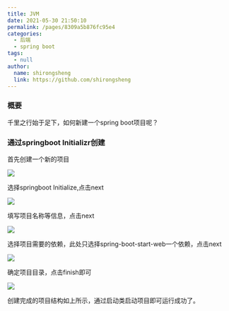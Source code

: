 ```yaml
---
title: JVM
date: 2021-05-30 21:50:10
permalink: /pages/8309a5b876fc95e4
categories: 
  - 后端
  - spring boot
tags: 
  - null
author: 
  name: shirongsheng
  link: https://github.com/shirongsheng
---
```


### 概要

千里之行始于足下，如何新建一个spring boot项目呢？

### 通过springboot Initializr创建

首先创建一个新的项目

<img src="/old-times/png/springboot/new_springboot_01.jpg">
 
选择springboot Initialize,点击next

<img src="/old-times/png/springboot/new_springboot_02.jpg">

填写项目名称等信息，点击next

<img src="/old-times/png/springboot/new_springboot_03.jpg">

选择项目需要的依赖，此处只选择spring-boot-start-web一个依赖，点击next

<img src="/old-times/png/springboot/new_springboot_04.jpg">

确定项目目录，点击finish即可

<img src="/old-times/png/springboot/new_springboot_05.jpg">

创建完成的项目结构如上所示，通过启动类启动项目即可运行成功了。

